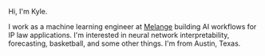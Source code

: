 Hi, I'm Kyle. 

I work as a machine learning engineer at [Melange](https://www.melange.com) building AI workflows for IP law applications. I'm interested in neural network interpretability, forecasting, basketball, and some other things. I'm from Austin, Texas.